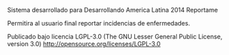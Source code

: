 Sistema desarrollado para Desarrollando America Latina 2014 Reportame

Permitira al usuario final reportar incidencias de enfermedades.

Publicado bajo licencia LGPL-3.0 (The GNU Lesser General Public License, version 3.0) http://opensource.org/licenses/LGPL-3.0

